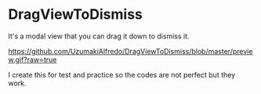 # DragViewToDismiss
It's a modal view that you can drag it down to dismiss it.


https://github.com/UzumakiAlfredo/DragViewToDismiss/blob/master/preview.gif?raw=true

I create this for test and practice so the codes are not perfect but they work.

